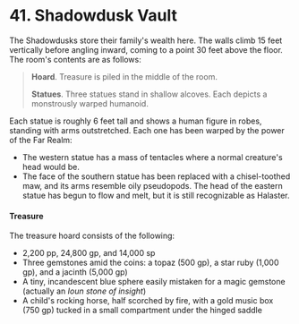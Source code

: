# 41. Shadowdusk Vault

The Shadowdusks store their family's wealth here. The walls climb 15 feet vertically before angling inward, coming to a point 30 feet above the floor. The room's contents are as follows:

>**Hoard**. Treasure is piled in the middle of the room.
>
>**Statues**. Three statues stand in shallow alcoves. Each depicts a monstrously warped humanoid.
>

Each statue is roughly 6 feet tall and shows a human figure in robes, standing with arms outstretched. Each one has been warped by the power of the Far Realm:

- The western statue has a mass of tentacles where a normal creature's head would be.
- The face of the southern statue has been replaced with a chisel-toothed maw, and its arms resemble oily pseudopods. The head of the eastern statue has begun to flow and melt, but it is still recognizable as Halaster.

#### Treasure

The treasure hoard consists of the following:

- 2,200 pp, 24,800 gp, and 14,000 sp
- Three gemstones amid the coins: a topaz (500 gp), a star ruby (1,000 gp), and a jacinth (5,000 gp)
- A tiny, incandescent blue sphere easily mistaken for a magic gemstone (actually an *Ioun stone of insight*)
- A child's rocking horse, half scorched by fire, with a gold music box (750 gp) tucked in a small compartment under the hinged saddle